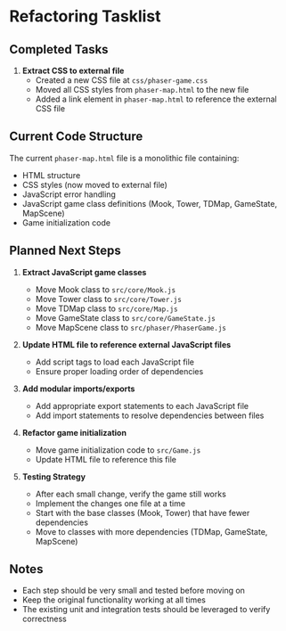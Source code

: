 # Refactoring Tasklist

## Completed Tasks

1. **Extract CSS to external file**
   - Created a new CSS file at `css/phaser-game.css`
   - Moved all CSS styles from `phaser-map.html` to the new file
   - Added a link element in `phaser-map.html` to reference the external CSS file

## Current Code Structure

The current `phaser-map.html` file is a monolithic file containing:
- HTML structure
- CSS styles (now moved to external file)
- JavaScript error handling
- JavaScript game class definitions (Mook, Tower, TDMap, GameState, MapScene)
- Game initialization code

## Planned Next Steps

1. **Extract JavaScript game classes**
   - Move Mook class to `src/core/Mook.js`
   - Move Tower class to `src/core/Tower.js`
   - Move TDMap class to `src/core/Map.js`
   - Move GameState class to `src/core/GameState.js`
   - Move MapScene class to `src/phaser/PhaserGame.js`

2. **Update HTML file to reference external JavaScript files**
   - Add script tags to load each JavaScript file
   - Ensure proper loading order of dependencies

3. **Add modular imports/exports**
   - Add appropriate export statements to each JavaScript file
   - Add import statements to resolve dependencies between files

4. **Refactor game initialization**
   - Move game initialization code to `src/Game.js`
   - Update HTML file to reference this file

5. **Testing Strategy**
   - After each small change, verify the game still works
   - Implement the changes one file at a time
   - Start with the base classes (Mook, Tower) that have fewer dependencies
   - Move to classes with more dependencies (TDMap, GameState, MapScene)

## Notes

- Each step should be very small and tested before moving on
- Keep the original functionality working at all times
- The existing unit and integration tests should be leveraged to verify correctness